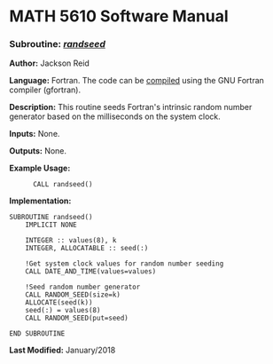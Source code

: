 # MATH 5610 Software Manual

### Subroutine: [_randseed_](../randseed.f90)

**Author:** Jackson Reid

**Language:** Fortran. The code can be [compiled](compilation.md) using the GNU Fortran compiler (gfortran).

**Description:** This routine seeds Fortran's intrinsic random number generator based on the milliseconds on the system clock.

**Inputs:** None.

**Outputs:** None.

**Example Usage:** 

```
      CALL randseed()
```
**Implementation:**

```
SUBROUTINE randseed()
    IMPLICIT NONE

    INTEGER :: values(8), k
    INTEGER, ALLOCATABLE :: seed(:)

    !Get system clock values for random number seeding
    CALL DATE_AND_TIME(values=values)

    !Seed random number generator
    CALL RANDOM_SEED(size=k)
    ALLOCATE(seed(k))
    seed(:) = values(8)
    CALL RANDOM_SEED(put=seed)

END SUBROUTINE
```

**Last Modified:** January/2018